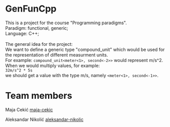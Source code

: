# GenFunCpp

This is a project for the course "Programming paradigms".<br>
Paradigm: functional, generic;<br>
Language: C++;<br>
<br>
The general idea for the project:<br>
We want to define a generic type "compound_unit" which would be used for the representation of different measurment units. <br>
For example: <code>compound_unit<meter<1>, second<-2>></code> would represent m/s^2.<br>
When we would multiply values, for example:<br>
<code>32m/s^2 * 5s</code> <br>
we should get a value with the type m/s, namely <code><meter<1>, second<-1>></code>.<br>
  

# Team members
  
Maja Cekić <a href = https://github.com/majacekic> maja-cekic </a>

Aleksandar Nikolić <a href = https://github.com/Gillgalard> aleksandar-nikolic </a>
  
